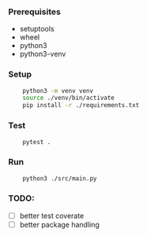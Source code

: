 ### Prerequisites
- setuptools
- wheel
- python3
- python3-venv

### Setup

```bash
	python3 -m venv venv
	source ./venv/bin/activate
	pip install -r ./requirements.txt
```

### Test
```bash
	pytest .
```

### Run
```bash
	python3 ./src/main.py
```

### TODO:
- [ ] better test coverate
- [ ] better package handling